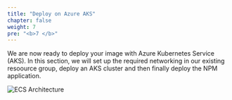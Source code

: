 ```yaml
---
title: "Deploy on Azure AKS"
chapter: false
weight: 7
pre: "<b>7 </b>"
---
```


We are now ready to deploy your image with Azure Kubernetes Service (AKS). In this section, we will set up the required networking in our existing resoource group, deploy an AKS cluster and then finally deploy the NPM application.

![ECS Architecture](/images/aks-architecture.svg)
